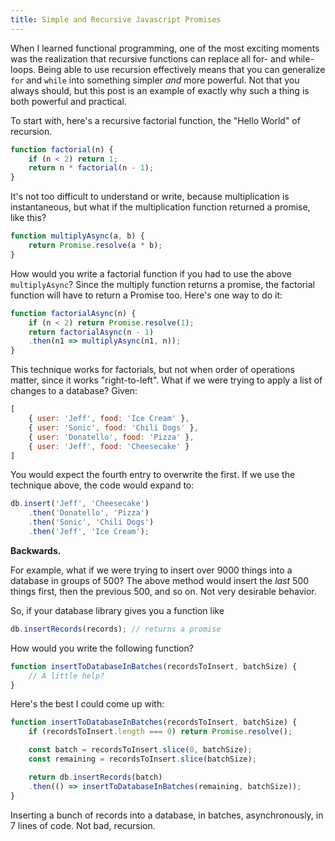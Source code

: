 ```yaml
---
title: Simple and Recursive Javascript Promises
---
```


When I learned functional programming, one of the most exciting moments was the realization that recursive functions can replace all for- and while-loops. Being able to use recursion effectively means that you can generalize `for` and `while` into something simpler _and_ more powerful. Not that you always should, but this post is an example of exactly why such a thing is both powerful and practical.

To start with, here's a recursive factorial function, the "Hello World" of recursion.

```javascript
function factorial(n) {
    if (n < 2) return 1;
    return n * factorial(n - 1);
}
```

It's not too difficult to understand or write, because multiplication is instantaneous, but what if the multiplication function returned a promise, like this?

```javascript
function multiplyAsync(a, b) {
    return Promise.resolve(a * b);
}
```

How would you write a factorial function if you had to use the above `multiplyAsync`? Since the multiply function returns a promise, the factorial function will have to return a Promise too. Here's one way to do it:

```javascript
function factorialAsync(n) {
    if (n < 2) return Promise.resolve(1);
    return factorialAsync(n - 1)
    .then(n1 => multiplyAsync(n1, n));
}
```

This technique works for factorials, but not when order of operations matter, since it works "right-to-left". What if we were trying to apply a list of changes to a database? Given:

```javascript
[
    { user: 'Jeff', food: 'Ice Cream' },
    { user: 'Sonic', food: 'Chili Dogs' },
    { user: 'Donatello', food: 'Pizza' },
    { user: 'Jeff', food: 'Cheesecake' }
]
```

You would expect the fourth entry to overwrite the first. If we use the technique above, the code would expand to:

```javascript
db.insert('Jeff', 'Cheesecake')
    .then('Donatello', 'Pizza')
    .then('Sonic', 'Chili Dogs')
    .then('Jeff', 'Ice Cream');
```

**Backwards.**

For example, what if we were trying to insert over 9000 things into a database in groups of 500? The above method would insert the _last_ 500 things first, then the previous 500, and so on. Not very desirable behavior.

So, if your database library gives you a function like

```javascript
db.insertRecords(records); // returns a promise
```

How would you write the following function?

```javascript
function insertToDatabaseInBatches(recordsToInsert, batchSize) {
    // A little help?
}
```

Here's the best I could come up with:

```javascript
function insertToDatabaseInBatches(recordsToInsert, batchSize) {
    if (recordsToInsert.length === 0) return Promise.resolve();

    const batch = recordsToInsert.slice(0, batchSize);
    const remaining = recordsToInsert.slice(batchSize);

    return db.insertRecords(batch)
    .then(() => insertToDatabaseInBatches(remaining, batchSize));
}
```

Inserting a bunch of records into a database, in batches, asynchronously, in 7 lines of code. Not bad, recursion.
